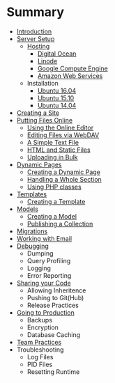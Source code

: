 # Summary

* [Introduction](README.md)
* [Server Setup](server_setup/README.md)
  * [Hosting](server_setup/hosting/README.md)
    * [Digital Ocean](server_setup/hosting/digital_ocean.md)
    * [Linode](server_setup/hosting/linode.md)
    * [Google Compute Engine](server_setup/hosting/gce.md)
    * [Amazon Web Services](server_setup/hosting/aws.md)
  * Installation
    * [Ubuntu 16.04](server_setup/installation/ubuntu-1604.md)
    * [Ubuntu 15.10](server_setup/installation/ubuntu-1510.md)
    * [Ubuntu 14.04](server_setup/installation/ubuntu-1404.md)
* [Creating a Site](creating_a_site/README.md)
* [Putting Files Online](publishing/README.md)
  * [Using the Online Editor](publishing/online_editor.md)
  * [Editing Files via WebDAV](publishing/publishing/webdav.md)
  * [A Simple Text File](publishing/text.md)
  * [HTML and Static Files](publishing/static_files.md)
  * [Uploading in Bulk](publishing/pushinging/uploading.md)
* [Dynamic Pages](dynamic_pages/README.md)
  * [Creating a Dynamic Page](dynamic_pages/creating.md)
  * [Handling a Whole Section](dynamic_pages/sections.md)
  * [Using PHP classes](dynamic_pages/php_classes.md)
* [Templates](templates/README.md)
  * [Creating a Template](templates/creating.md)
* [Models](models/README.md)
  * [Creating a Model](models/creating.md)
  * [Publishing a Collection](models/collection.md)
* [Migrations](migrations/README.md)
* [Working with Email](kernel/working-with-email.md)
* [Debugging](debugging/README.md)
  * Dumping
  * Query Profiling
  * Logging
  * Error Reporting
* [Sharing your Code](sharing/README.md)
  * Allowing Inheritence
  * Pushing to Git\(Hub\)
  * Release Practices
* [Going to Production](production/README.md)
  * Backups
  * Encryption
  * Database Caching
* [Team Practices](teams/README.md)
* Troubleshooting
  * Log Files
  * PID Files
  * Resetting Runtime

